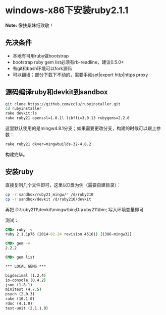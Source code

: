 # windows-x86下安装ruby2.1.1

**Note:**  像扶桑妹纸致敬！  

## 先决条件
- 本地有可用ruby做bootstrap
- bootstrap ruby gem list必须有rb-readline，建议0.5.0+
- 有git和bash环境可以fork源码
- 可以翻墙；部分下载下不动的，需要手动set|export http|https proxy

## 源码编译ruby和devkit到sandbox
```bash
git clone https://github.com/cclu/rubyinstaller.git
cd rubyinstaller
rake devkit:ls
rake ruby21 openssl=1.0.1l libffi=3.0.13 rubygems=2.2.0
```
这里默认使用的是mingw4.8.1分支；如果需要更改分支，构建的时候可以跟上参数：
```bash
rake ruby21 dkver=mingwbuilds-32-4.8.2
```  

构建完毕。  

## 安装ruby
直接复制几个文件即可，这里以D盘为例（需要自建目录）：
```bash
cp -r sandbox/ruby21_mingw/* /d/ruby210
cp -r sandbox/devkit /d/ruby210/devkit
```
再把 D:\ruby211\devkit\mingw\bin;D:\ruby211\bin; 写入环境变量即可  

测试：
```bat
CMD> ruby -v
ruby 2.1.1p76 (2014-02-24 revision 45161) [i386-mingw32]

CMD> gem -v
2.2.2

CMD> gem list

*** LOCAL GEMS ***

bigdecimal (1.2.4)
io-console (0.4.2)
json (1.8.1)
minitest (4.7.5)
psych (2.0.3)
rake (10.1.0)
rdoc (4.1.0)
test-unit (2.1.1.0)
```